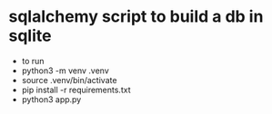 # sqlalchemy script to build a db in sqlite

- to run
- python3 -m venv .venv
- source .venv/bin/activate
- pip install -r requirements.txt
- python3 app.py

